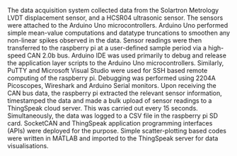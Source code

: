 The data acquisition system collected data from the Solartron Metrology LVDT displacement sensor, and a HCSR04 ultrasonic sensor. The sensors were attached to the Arduino Uno microcontrollers. Arduino Uno performed simple mean-value computations and datatype truncations to smoothen any non-linear spikes observed in the data. Sensor readings were then transferred to the raspberry pi at a user-defined sample period via a high- speed CAN 2.0b bus.
Arduino IDE was used primarily to debug and release the application layer scripts to the Arduino Uno microcontrollers. Similarly, PuTTY and Microsoft Visual Studio were used for SSH based remote computing of the raspberry pi. Debugging was performed using 2204A Picoscopes, Wireshark and Arduino Serial monitors.
Upon receiving the CAN bus data, the raspberry pi extracted the relevant sensor information, timestamped the data and made a bulk upload of sensor readings to a ThingSpeak cloud server. This was carried out every 15 seconds. Simultaneously, the data was logged to a CSV file in the raspberry pi SD card. SocketCAN and ThingSpeak application programming interfaces (APIs) were deployed for the purpose. Simple scatter-plotting based codes were written in MATLAB and imported to the ThingSpeak server for data visualisations.
